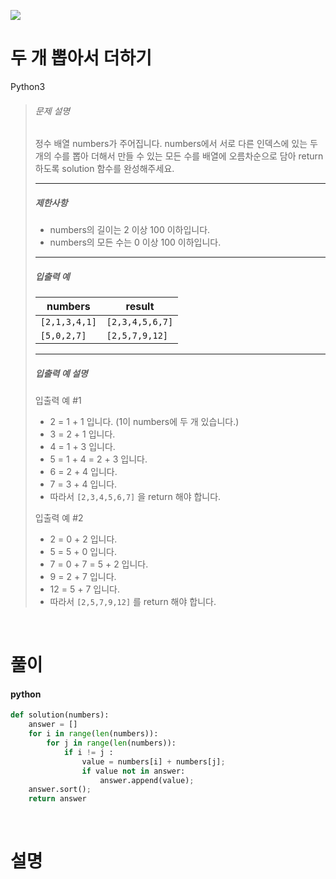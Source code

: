 ![](/img/programmers.png)

# 두 개 뽑아서 더하기

Python3

>###### 문제 설명
>
>정수 배열 numbers가 주어집니다. numbers에서 서로 다른 인덱스에 있는 두 개의 수를 뽑아 더해서 만들 수 있는 모든 수를 배열에 오름차순으로 담아 return 하도록 solution 함수를 완성해주세요.
>
>* * * * *
>
>##### 제한사항
>
>-   numbers의 길이는 2 이상 100 이하입니다.
>    -   numbers의 모든 수는 0 이상 100 이하입니다.
>
>* * * * *
>
>##### 입출력 예
>
>| numbers | result |
>| --- | --- |
>| `[2,1,3,4,1]` | `[2,3,4,5,6,7]` |
>| `[5,0,2,7]` | `[2,5,7,9,12]` |
>
>* * * * *
>
>##### 입출력 예 설명
>
>입출력 예 #1
>
>-   2 = 1 + 1 입니다. (1이 numbers에 두 개 있습니다.)
>-   3 = 2 + 1 입니다.
>-   4 = 1 + 3 입니다.
>-   5 = 1 + 4 = 2 + 3 입니다.
>-   6 = 2 + 4 입니다.
>-   7 = 3 + 4 입니다.
>-   따라서 `[2,3,4,5,6,7]` 을 return 해야 합니다.
>
>입출력 예 #2
>
>-   2 = 0 + 2 입니다.
>-   5 = 5 + 0 입니다.
>-   7 = 0 + 7 = 5 + 2 입니다.
>-   9 = 2 + 7 입니다.
>-   12 = 5 + 7 입니다.
>-   따라서 `[2,5,7,9,12]` 를 return 해야 합니다.

<br/>

# 풀이

#### python
```python
def solution(numbers):
    answer = []
    for i in range(len(numbers)):
        for j in range(len(numbers)):
            if i != j :
                value = numbers[i] + numbers[j];
                if value not in answer:
                    answer.append(value);
    answer.sort();
    return answer
```

<br/>

# 설명